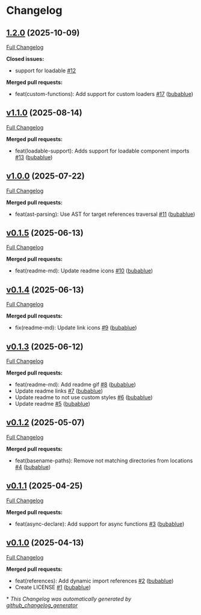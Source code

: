 # Changelog

## [1.2.0](https://github.com/bubablue/dynamic-import-references/tree/1.2.0) (2025-10-09)

[Full Changelog](https://github.com/bubablue/dynamic-import-references/compare/v1.1.0...1.2.0)

**Closed issues:**

- support for loadable [\#12](https://github.com/bubablue/dynamic-import-references/issues/12)

**Merged pull requests:**

- feat\(custom-functions\): Add support for custom loaders [\#17](https://github.com/bubablue/dynamic-import-references/pull/17) ([bubablue](https://github.com/bubablue))

## [v1.1.0](https://github.com/bubablue/dynamic-import-references/tree/v1.1.0) (2025-08-14)

[Full Changelog](https://github.com/bubablue/dynamic-import-references/compare/v1.0.0...v1.1.0)

**Merged pull requests:**

- feat\(loadable-support\): Adds support for loadable component imports [\#13](https://github.com/bubablue/dynamic-import-references/pull/13) ([bubablue](https://github.com/bubablue))

## [v1.0.0](https://github.com/bubablue/dynamic-import-references/tree/v1.0.0) (2025-07-22)

[Full Changelog](https://github.com/bubablue/dynamic-import-references/compare/v0.1.5...v1.0.0)

**Merged pull requests:**

- feat\(ast-parsing\): Use AST for target references traversal [\#11](https://github.com/bubablue/dynamic-import-references/pull/11) ([bubablue](https://github.com/bubablue))

## [v0.1.5](https://github.com/bubablue/dynamic-import-references/tree/v0.1.5) (2025-06-13)

[Full Changelog](https://github.com/bubablue/dynamic-import-references/compare/v0.1.4...v0.1.5)

**Merged pull requests:**

- feat\(readme-md\): Update readme icons [\#10](https://github.com/bubablue/dynamic-import-references/pull/10) ([bubablue](https://github.com/bubablue))

## [v0.1.4](https://github.com/bubablue/dynamic-import-references/tree/v0.1.4) (2025-06-13)

[Full Changelog](https://github.com/bubablue/dynamic-import-references/compare/v0.1.3...v0.1.4)

**Merged pull requests:**

- fix\(readme-md\): Update link icons [\#9](https://github.com/bubablue/dynamic-import-references/pull/9) ([bubablue](https://github.com/bubablue))

## [v0.1.3](https://github.com/bubablue/dynamic-import-references/tree/v0.1.3) (2025-06-12)

[Full Changelog](https://github.com/bubablue/dynamic-import-references/compare/v0.1.2...v0.1.3)

**Merged pull requests:**

- feat\(readme-md\): Add readme gif [\#8](https://github.com/bubablue/dynamic-import-references/pull/8) ([bubablue](https://github.com/bubablue))
- Update readme links [\#7](https://github.com/bubablue/dynamic-import-references/pull/7) ([bubablue](https://github.com/bubablue))
- Update readme to not use custom styles [\#6](https://github.com/bubablue/dynamic-import-references/pull/6) ([bubablue](https://github.com/bubablue))
- Update readme [\#5](https://github.com/bubablue/dynamic-import-references/pull/5) ([bubablue](https://github.com/bubablue))

## [v0.1.2](https://github.com/bubablue/dynamic-import-references/tree/v0.1.2) (2025-05-07)

[Full Changelog](https://github.com/bubablue/dynamic-import-references/compare/v0.1.1...v0.1.2)

**Merged pull requests:**

- feat\(basename-paths\): Remove not matching directories from locations [\#4](https://github.com/bubablue/dynamic-import-references/pull/4) ([bubablue](https://github.com/bubablue))

## [v0.1.1](https://github.com/bubablue/dynamic-import-references/tree/v0.1.1) (2025-04-25)

[Full Changelog](https://github.com/bubablue/dynamic-import-references/compare/v0.1.0...v0.1.1)

**Merged pull requests:**

- feat\(async-declare\): Add support for async functions [\#3](https://github.com/bubablue/dynamic-import-references/pull/3) ([bubablue](https://github.com/bubablue))

## [v0.1.0](https://github.com/bubablue/dynamic-import-references/tree/v0.1.0) (2025-04-13)

[Full Changelog](https://github.com/bubablue/dynamic-import-references/compare/8de517557934f429cebbfff9a492c757788b43e4...v0.1.0)

**Merged pull requests:**

- feat\(references\): Add dynamic import references [\#2](https://github.com/bubablue/dynamic-import-references/pull/2) ([bubablue](https://github.com/bubablue))
- Create LICENSE [\#1](https://github.com/bubablue/dynamic-import-references/pull/1) ([bubablue](https://github.com/bubablue))



\* *This Changelog was automatically generated by [github_changelog_generator](https://github.com/github-changelog-generator/github-changelog-generator)*
